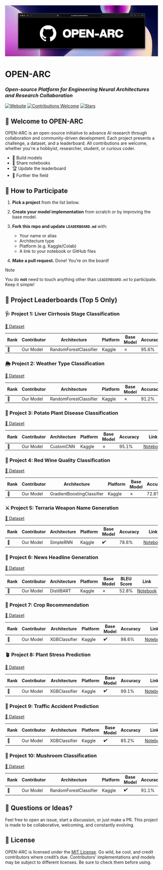 ![OPEN-ARC title image](https://github.com/Infinitode/OPEN-ARC/blob/main/open-arc.jpeg?raw=true)

# OPEN-ARC

### *Open-source Platform for Engineering Neural Architectures and Research Collaboration*

[![Website](https://img.shields.io/badge/OpenARC-Website-green?logo=firefox)](https://open-arc.netlify.app)
[![Contributions Welcome](https://img.shields.io/badge/contributions-welcome-blue.svg)](https://github.com/Infinitode/OPEN-ARC/pulls)
[![Stars](https://img.shields.io/github/stars/Infinitode/OPEN-ARC?style=social)](https://github.com/Infinitode/OPEN-ARC/stargazers)

## 👋 Welcome to OPEN-ARC

OPEN-ARC is an open-source initiative to advance AI research through collaboration and community-driven development. Each project presents a challenge, a dataset, and a leaderboard. All contributions are welcome, whether you're a hobbyist, researcher, student, or curious coder.

- 🧠 Build models
- 🧪 Share notebooks
- 🏆 Update the leaderboard
- 🚀 Further the field

## 🔧 How to Participate

1. **Pick a project** from the list below.
2. **Create your model implementation** from scratch or by improving the base model.
3. **Fork this repo and update `LEADERBOARD.md`** with:

   * Your name or alias
   * Architecture type
   * Platform (e.g. Kaggle/Colab)
   * A link to your notebook or GitHub files
4. **Make a pull request.** Done! You’re on the board!

> [!NOTE]
> You do **not** need to touch anything other than `LEADERBOARD.md` to participate. Keep it simple!


## 📁 Project Leaderboards (Top 5 Only)

### 🩺 Project 1: Liver Cirrhosis Stage Classification

[🔗 Dataset](https://www.kaggle.com/datasets/aadarshvelu/liver-cirrhosis-stage-classification)

| Rank | Contributor | Architecture           | Platform | Base Model | Accuracy | Link                                            |
| ---- | ----------- | ---------------------- | -------- | ---------- | -------- | ----------------------------------------------- |
| 🥇   | Our Model   | RandomForestClassifier | Kaggle   | ✗          | 95.6%    | [Notebook](Project-1-LCSC/project-1-lcsc.ipynb) |

### 🌦️ Project 2: Weather Type Classification

[🔗 Dataset](https://www.kaggle.com/datasets/nikhil7280/weather-type-classification)

| Rank | Contributor | Architecture           | Platform | Base Model | Accuracy | Link                                          |
| ---- | ----------- | ---------------------- | -------- | ---------- | -------- | --------------------------------------------- |
| 🥇   | Our Model   | RandomForestClassifier | Kaggle   | ✗          | 91.2%    | [Notebook](Project-2-WTC/project-2-wtc.ipynb) |

### 🥔 Project 3: Potato Plant Disease Classification

[🔗 Dataset](https://www.kaggle.com/datasets/hafiznouman786/potato-plant-diseases-data)

| Rank | Contributor | Architecture | Platform | Base Model | Accuracy | Link                                            |
| ---- | ----------- | ------------ | -------- | ---------- | -------- | ----------------------------------------------- |
| 🥇   | Our Model   | CustomCNN    | Kaggle   | ✗          | 95.1%    | [Notebook](Project-3-PPDC/project-3-ppdc.ipynb) |

### 🍷 Project 4: Red Wine Quality Classification

[🔗 Dataset](https://www.kaggle.com/datasets/uciml/red-wine-quality-cortez-et-al-2009)

| Rank | Contributor | Architecture               | Platform | Base Model | Accuracy | Link                                            |
| ---- | ----------- | -------------------------- | -------- | ---------- | -------- | ----------------------------------------------- |
| 🥇   | Our Model   | GradientBoostingClassifier | Kaggle   | ✗          | 72.8%    | [Notebook](Project-4-RWQC/project-4-rwqc.ipynb) |

### ⚔️ Project 5: Terraria Weapon Name Generation

[🔗 Dataset](https://www.kaggle.com/datasets/acr1209/all-terraria-weapons-dps-v-1449)

| Rank | Contributor | Architecture | Platform | Base Model | Accuracy | Link                                            |
| ---- | ----------- | ------------ | -------- | ---------- | -------- | ----------------------------------------------- |
| 🥇   | Our Model   | SimpleRNN    | Kaggle   | ✔️         | 78.6%    | [Notebook](Project-5-TWNG/project-5-twng.ipynb) |

### 📰 Project 6: News Headline Generation

[🔗 Dataset](https://www.kaggle.com/datasets/sunnysai12345/news-summary)

| Rank | Contributor | Architecture | Platform | Base Model | BLEU Score | Link                                          |
| ---- | ----------- | ------------ | -------- | ---------- | ---------- | --------------------------------------------- |
| 🥇   | Our Model   | DistilBART   | Kaggle   | ✗          | 52.8%      | [Notebook](Project-6-NHG/project-6-nhg.ipynb) |

### 🌾 Project 7: Crop Recommendation

[🔗 Dataset](https://www.kaggle.com/datasets/varshitanalluri/crop-recommendation-dataset)

| Rank | Contributor | Architecture  | Platform | Base Model | Accuracy | Link                                        |
| ---- | ----------- | ------------- | -------- | ---------- | -------- | ------------------------------------------- |
| 🥇   | Our Model   | XGBClassifier | Kaggle   | ✔️         | 98.6%    | [Notebook](Project-7-CR/project-7-cr.ipynb) |

### 🪴 Project 8: Plant Stress Prediction

[🔗 Dataset](https://www.kaggle.com/datasets/ziya07/plant-health-data)

| Rank | Contributor | Architecture  | Platform | Base Model | Accuracy | Link                                            |
| ---- | ----------- | ------------- | -------- | ---------- | -------- | ----------------------------------------------- |
| 🥇   | Our Model   | XGBClassifier | Kaggle   | ✔️         | 99.1%    | [Notebook](Project-8-PSPM/project-8-pspm.ipynb) |

### 🚗 Project 9: Traffic Accident Prediction

[🔗 Dataset](https://www.kaggle.com/datasets/denkuznetz/traffic-accident-prediction)

| Rank | Contributor | Architecture  | Platform | Base Model | Accuracy | Link                                            |
| ---- | ----------- | ------------- | -------- | ---------- | -------- | ----------------------------------------------- |
| 🥇   | Our Model   | XGBClassifier | Kaggle   | ✔️         | 85.2%    | [Notebook](Project-9-TAPM/project-9-tapm.ipynb) |

### 🍄 Project 10: Mushroom Classification

[🔗 Dataset](https://www.kaggle.com/datasets/uciml/mushroom-classification)

| Rank | Contributor | Architecture           | Platform | Base Model | Accuracy | Link                                            |
| ---- | ----------- | ---------------------- | -------- | ---------- | -------- | ----------------------------------------------- |
| 🥇   | Our Model   | RandomForestClassifier | Kaggle   | ✔️         | 91.1%    | [Notebook](Project-10-MCM/project-10-mcm.ipynb) |

## 💬 Questions or Ideas?

Feel free to open an issue, start a discussion, or just make a PR. This project is made to be collaborative, welcoming, and constantly evolving.


## 🪪 License

OPEN-ARC is licensed under the [MIT License](LICENSE). Go wild, be cool, and credit contributors where credit’s due. Contributors' implementations and models may be subject to different licenses. Be sure to check them before using.
